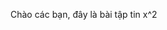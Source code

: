 <script src='https://cdnjs.cloudflare.com/ajax/libs/mathjax/2.7.0/MathJax.js?config=TeX-MML-AM_CHTML'>

</script>

Chào các bạn, đây là bài tập tin x^2
